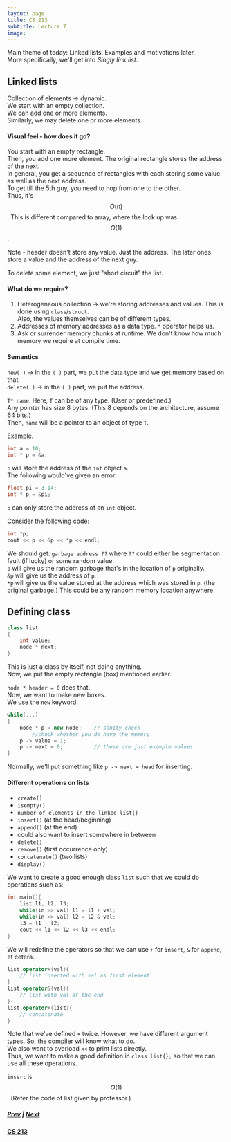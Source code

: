 ```yaml
---
layout: page
title: CS 213
subtitle: Lecture 7
image:
---
```

Main theme of today: Linked lists. Examples and motivations later.  
More specifically, we'll get into _Singly link list_.  
## Linked lists
Collection of elements → dynamic.  
We start with an empty collection.  
We can add one or more elements.  
Similarly, we may delete one or more elements.  

#### Visual feel - how does it go?
You start with an empty rectangle.  
Then, you add one more element. The original rectangle stores the address of the next.  
In general, you get a sequence of rectangles with each storing some value as well as the next address.  
To get till the 5th guy, you need to hop from one to the other.  
Thus, it's $$O(n)$$. This is different compared to array, where the look up was $$O(1)$$.  
  
Note - header doesn't store any value. Just the address. The later ones store a value and the address of the next guy.  

To delete some element, we just "short circuit" the list.

#### What do we require?
1. Heterogeneous collection → we're storing addresses and values.
    This is done using `class`/`struct`.  
    Also, the values themselves can be of different types.  
2. Addresses of memory addresses as a data type.
    `*` operator helps us.
3. Ask or surrender memory chunks at runtime.
    We don't know how much memory we require at compile time.

#### Semantics
`new( )` → in the `( )` part, we put the data type and we get memory based on that.  
`delete( )` → in the `( )` part, we put the address.  
  
`T* name`. Here, `T` can be of any type. (User or predefined.)  
Any pointer has size 8 bytes. (This 8 depends on the architecture, assume 64 bits.)  
Then, `name` will be a pointer to an object of type `T`.  

Example.  
```C++
int a = 10;  
int * p = &a;
```

`p` will store the address of the `int` object `a`.  
The following would've given an error:
```C++
float pi = 3.14;  
int * p = &pi;
```

`p` can only store the address of an `int` object.

Consider the following code:
```C++
int *p;  
cout << p << &p << *p << endl;
```

We should get: `garbage address ??` where `??` could either be segmentation fault (if lucky) or some random value.  
`p` will give us the random garbage that's in the location of `p` originally.  
`&p` will give us the address of `p`.  
`*p` will give us the value stored at the address which was stored in `p`. (the original garbage.) This could be any random memory location anywhere.

## Defining class
```C++
class list
{
    int value;
    node * next;
}
```

This is just a class by itself, not doing anything.  
Now, we put the empty rectangle (box) mentioned earlier.  

`node * header = 0` does that.  
Now, we want to make new boxes.  
We use the `new` keyword.  

```C++
while(...)
{
    node * p = new node;    // sanity check 
        //check whether you do have the memory
    p -> value = 1;  
    p -> next = 0;          // these are just example values
} 
```
Normally, we'll put something like `p -> next = head` for inserting.

#### Different operations on lists
* `create()`
* `isempty()`
* `number of elements in the linked list()`
* `insert()` (at the head/beginning)
* `append()` (at the end)
* could also want to insert somewhere in between
* `delete()`
* `remove()` (first occurrence only)
* `concatenate()` (two lists)
* `display()`

We want to create a good enough class `list` such that we could do operations such as:
```C++
int main(){
    list l1, l2, l3;  
    while(in >> val) l1 = l1 + val;  
    while(in >> val) l2 = l2 & val;  
    l3 = l1 + l2;  
    cout << l1 << l2 << l3 << endl;
}
```

We will redefine the operators so that we can use `+` for `insert`, `&` for `append`, et cetera.  
  
```C++
list.operator+(val){
    // list inserted with val as first element
}  
list.operator&(val){
    // list with val at the end
}
list.operator+(list){
    // concatenate
}
```

Note that we've defined `+` twice. However, we have different argument types. So, the compiler will know what to do.  
We also want to overload `<<` to print lists directly.  
Thus, we want to make a good definition in `class list{};` so that we can use all these operations.

`insert` is $$O(1)$$. (Refer the code of list given by professor.)

##### [Prev](/notes/cs-213/lec06) | [Next](/notes/cs-213/lec08)
#### [CS 213](/notes/cs-213)
